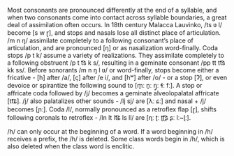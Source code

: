 Most consonants are pronounced differently at the end of a syllable, and when
two consonants come into contact across syllable boundaries, a great deal of
assimilation often occurs. In 18th century Malacca Lauvìnko, /ts ʋ l/ become 
[s w ɽ], and stops and nasals lose all distinct place of articulation. /m n ŋ/
assimilate completely to a following consonant’s place of articulation, and are
pronounced [ŋ] or as nasalization word-finally. Coda stops /p t k/ assume a
variety of realizations. They assimilate completely to a following obstruent /p
t t͡͡s k s/, resulting in a geminate consonant /pp tt tt͡͡s kk ss/. Before sonorants
/m n ŋ l ʋ/ or word-finally, stops become either a fricative - [h] after /a/, [ç]
after /e i/, and [hʷ] after /o/ - or a stop [ʔ], or even devoice or spirantize the
following sound to [m̥ː n̥ː ŋ̥ː ɬː fː]. A stop or affricate coda followed by /j/
becomes a geminate alveolopalatal affricate [tt͡͡ɕ]. /j/ also palatalizes other
sounds - /lj sj/ are [λː ɕː] and nasal + /j/ becomes [ɲː]. Coda /l/, normally
pronounced as a retroflex flap [ɽ], shifts following coronals to retroflex - /ln
lt lt͡͡ɕ ls ll/ are [ɳː ʈː ʈʈ͡͡ʂ ʂː lː~ɭː].

/h/ can only occur at the beginning of a word. If a word beginning in /h/
receives a prefix, the /h/ is deleted. Some class words begin in /h/, which is
also deleted when the class word is enclitic.